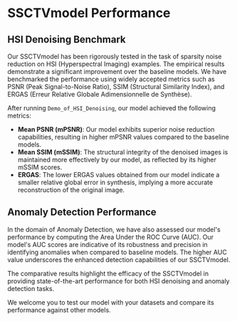 # SSCTVmodel Performance

## HSI Denoising Benchmark

Our SSCTVmodel has been rigorously tested in the task of sparsity noise reduction on HSI (Hyperspectral Imaging) examples. The empirical results demonstrate a significant improvement over the baseline models. We have benchmarked the performance using widely accepted metrics such as PSNR (Peak Signal-to-Noise Ratio), SSIM (Structural Similarity Index), and ERGAS (Erreur Relative Globale Adimensionnelle de Synthèse).

After running `Demo_of_HSI_Denoising`, our model achieved the following metrics:

- **Mean PSNR (mPSNR)**: Our model exhibits superior noise reduction capabilities, resulting in higher mPSNR values compared to the baseline models.
- **Mean SSIM (mSSIM)**: The structural integrity of the denoised images is maintained more effectively by our model, as reflected by its higher mSSIM scores.
- **ERGAS**: The lower ERGAS values obtained from our model indicate a smaller relative global error in synthesis, implying a more accurate reconstruction of the original image.

## Anomaly Detection Performance

In the domain of Anomaly Detection, we have also assessed our model's performance by computing the Area Under the ROC Curve (AUC). Our model's AUC scores are indicative of its robustness and precision in identifying anomalies when compared to baseline models. The higher AUC value underscores the enhanced detection capabilities of our SSCTVmodel.

The comparative results highlight the efficacy of the SSCTVmodel in providing state-of-the-art performance for both HSI denoising and anomaly detection tasks.

We welcome you to test our model with your datasets and compare its performance against other models.

